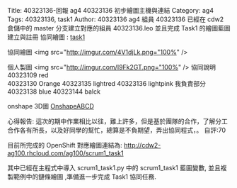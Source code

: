 Title: 40323136-回報 ag4 40323136 初步繪圖主機與連結
Category: ag4
Tags: 40323136, task1
Author: 40323136
ag4 組員 40323136 已經在 cdw2 倉儲中的 master 分支建立對應的組員 40323136.leo 並且完成 Task1 的繪圖藍圖建立與註冊
協同繪圖 : <a href="http://cdw2fork-40323138.rhcloud.com/ag4/task1">task1</a> 

協同繪圖
<img src="http://imgur.com/4V1djLk.png="100%" />

個人製圖
<img src="http://imgur.com/I9Fk2GT.png="100%" />
協同說明
40323109 red   
40323130 Orange 
40323135 lightred
40323136 lightpink 我負責部分
40323138 blue
40323144 balck 

onshape  3D圖
<a href="https://github.com/40323113/cdw2/blob/gh-pages/users/s2a/g4/ABCD.stl">OnshapeABCD</a>
<script src="https://github.com/40323113/cdw2/blob/gh-pages/users/s2a/g4/ABCD.stl"></script>
心得報告:
這次的期中作業相比以往，難上許多，但是基於團隊的合作，了解分工合作各有所長，以及好同學的幫忙，總算是不負期望，弄出協同程式，。
自評:70
<!-- PELICAN_END_SUMMARY -->

目前所完成的 OpenShift 對應繪圖連結為: <a href="http://cdw2-ag100.rhcloud.com/ag100/scrum1_task1">http://cdw2-ag100.rhcloud.com/ag100/scrum1_task1</a>

其中已經在主程式中導入 scrum1_task1.py 中的 scrum1_task1 藍圖變數, 並且複製範例中的鏈條繪圖 ,準備進一步完成 Task1 協同任務.
